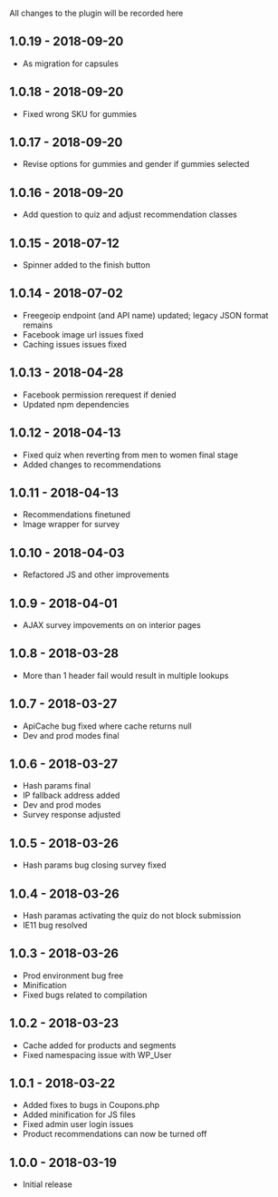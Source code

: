 
All changes to the plugin will be recorded here


## 1.0.19 - 2018-09-20

- As migration for capsules

## 1.0.18 - 2018-09-20

- Fixed wrong SKU for gummies

## 1.0.17 - 2018-09-20

- Revise options for gummies and gender if gummies selected

## 1.0.16 - 2018-09-20

- Add question to quiz and adjust recommendation classes

## 1.0.15 - 2018-07-12

- Spinner added to the finish button

## 1.0.14 - 2018-07-02

- Freegeoip endpoint (and API name) updated; legacy JSON format remains
- Facebook image url issues fixed
- Caching issues issues fixed

## 1.0.13 - 2018-04-28

- Facebook permission rerequest if denied
- Updated npm dependencies

## 1.0.12 - 2018-04-13

- Fixed quiz when reverting from men to women final stage
- Added changes to recommendations

## 1.0.11 - 2018-04-13

- Recommendations finetuned
- Image wrapper for survey

## 1.0.10 - 2018-04-03

- Refactored JS and other improvements

## 1.0.9 - 2018-04-01

- AJAX survey impovements on on interior pages

## 1.0.8 - 2018-03-28

- More than 1 header fail would result in multiple lookups

## 1.0.7 - 2018-03-27

- ApiCache bug fixed where cache returns null
- Dev and prod modes final

## 1.0.6 - 2018-03-27

- Hash params final
- IP fallback address added
- Dev and prod modes
- Survey response adjusted

## 1.0.5 - 2018-03-26

- Hash params bug closing survey fixed

## 1.0.4 - 2018-03-26

- Hash paramas activating the quiz do not block submission
- IE11 bug resolved

## 1.0.3 - 2018-03-26

- Prod environment bug free
- Minification
- Fixed bugs related to compilation

## 1.0.2 - 2018-03-23

- Cache added for products and segments
- Fixed namespacing issue with WP_User

## 1.0.1 - 2018-03-22

- Added fixes to bugs in Coupons.php
- Added minification for JS files
- Fixed admin user login issues
- Product recommendations can now be turned off

## 1.0.0 - 2018-03-19

- Initial release
